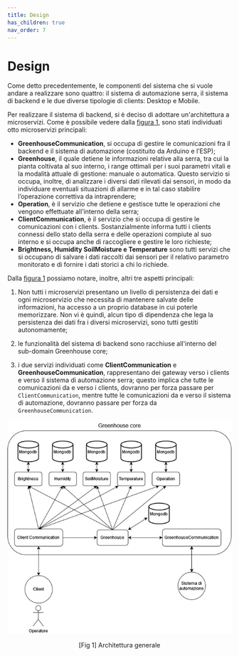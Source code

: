 ```yaml
---
title: Design
has_children: true
nav_order: 7
---
```


# Design

Come detto precedentemente, le componenti del sistema che si vuole andare a realizzare sono quattro: il sistema di automazione serra, il sistema di backend e le due diverse tipologie di clients: Desktop e Mobile.

Per realizzare il sistema di backend, si è deciso di adottare un'architettura a microservizi. Come è possibile vedere dalla <a href="#fig1">figura 1</a>, sono stati individuati otto microservizi principali:

- **GreenhouseCommunication**, si occupa di gestire le comunicazioni fra il backend e il sistema di automazione (costituito da Arduino e l’ESP);
- **Greenhouse**, il quale detiene le informazioni relative alla serra, tra cui la pianta coltivata al suo interno, i range ottimali per i suoi parametri vitali e la modalità attuale di gestione: manuale o automatica. Questo servizio si occupa, inoltre, di analizzare i diversi dati rilevati dai sensori, in modo da individuare eventuali situazioni di allarme e in tal caso stabilire l’operazione correttiva
da intraprendere;
- **Operation**, è il servizio che detiene e gestisce tutte le operazioni che vengono effettuate all’interno della serra;
- **ClientCommunication**, è il servizio che si occupa di gestire le comunicazioni con i clients. Sostanzialmente informa tutti i clients connessi dello stato della serra e delle operazioni compiute al suo interno e si occupa anche di raccogliere e gestire le loro richieste;
- **Brightness, Humidity SoilMoisture e Temperature** sono tutti servizi che si occupano di salvare i dati raccolti dai sensori per il relativo parametro monitorato e di fornire i dati storici a chi lo richiede.

Dalla <a href="#fig1">figura 1</a> possiamo notare, inoltre, altri tre aspetti principali:

1. Non tutti i microservizi presentano un livello di persistenza dei dati e ogni microservizio che necessita di mantenere salvate delle informazioni, ha accesso a un proprio database in cui poterle memorizzare. Non vi è quindi, alcun tipo di dipendenza che lega la persistenza dei dati fra i diversi microservizi, sono tutti gestiti autonomamente;

2. le funzionalità del sistema di backend sono racchiuse all'interno del sub-domain Greenhouse core;

3. i due servizi individuati come **ClientCommunication** e **GreenhouseCommunication**, rappresentano dei gateway verso i clients e verso il sistema di automazione serra; questo implica che tutte le comunicazioni da e verso i clients, dovranno per forza passare per `ClientCommunication`, mentre tutte le comunicazioni da e verso il sistema di automazione, dovranno passare per forza da `GreenhouseCommunication`. 

<div align="center">
<img src="img/architettura.png" alt="architettura generale" id="fig1">
 <p align="center">[Fig 1] Architettura generale</p>
</div>